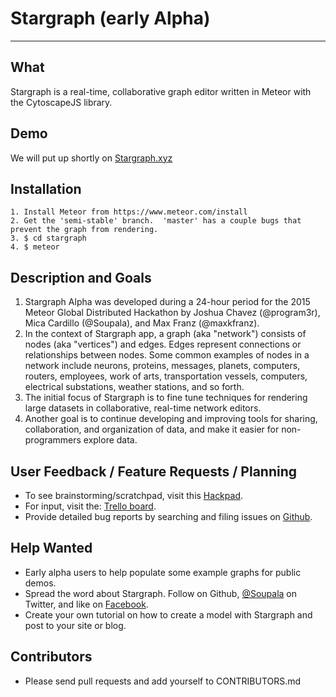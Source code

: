 # Stargraph (early Alpha)
----------------

## What
Stargraph is a real-time, collaborative graph editor written in Meteor with the CytoscapeJS library.

## Demo
We will put up shortly on [Stargraph.xyz](http://stargraph.xyz)

## Installation
```
1. Install Meteor from https://www.meteor.com/install
2. Get the 'semi-stable' branch.  'master' has a couple bugs that prevent the graph from rendering.
3. $ cd stargraph
4. $ meteor
```
## Description and Goals
1. Stargraph Alpha was developed during a 24-hour period for the 2015 Meteor Global Distributed Hackathon by Joshua Chavez (@program3r), Mica Cardillo (@Soupala), and Max Franz (@maxkfranz).
2. In the context of Stargraph app, a graph (aka "network") consists of nodes (aka "vertices") and edges. Edges represent connections or relationships between nodes. Some common examples of nodes in a network include neurons, proteins, messages, planets, computers, routers, employees, work of arts, transportation vessels, computers, electrical substations, weather stations, and so forth.
3. The initial focus of Stargraph is to fine tune techniques for rendering large datasets in collaborative, real-time network editors.
4. Another goal is to continue developing and improving tools for sharing, collaboration, and organization of data, and make it easier for non-programmers explore data.

## User Feedback / Feature Requests / Planning
- To see brainstorming/scratchpad, visit this [Hackpad](https://hackpad.com/IuJZ25PTfaT).
- For input, visit the: [Trello board](https://trello.com/b/GmRn0fEg/stargraph-development).
- Provide detailed bug reports by searching and filing issues on [Github](https://github.com/Soupala/Stargraph/issues).

## Help Wanted
- Early alpha users to help populate some example graphs for public demos.
- Spread the word about Stargraph. Follow on Github, [@Soupala](https://twitter.com/soupala) on Twitter, and like on [Facebook](https://www.facebook.com/stargraph.xyz).
- Create your own tutorial on how to create a model with Stargraph and post to your site or blog.

## Contributors
- Please send pull requests and add yourself to CONTRIBUTORS.md
